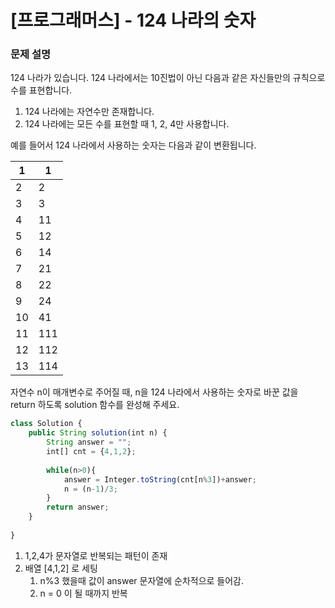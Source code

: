 # [프로그래머스] - 124 나라의 숫자

### **문제 설명**

124 나라가 있습니다. 124 나라에서는 10진법이 아닌 다음과 같은 자신들만의 규칙으로 수를 표현합니다.

1. 124 나라에는 자연수만 존재합니다.
2. 124 나라에는 모든 수를 표현할 때 1, 2, 4만 사용합니다.

예를 들어서 124 나라에서 사용하는 숫자는 다음과 같이 변환됩니다.

| 1 | 1 |
| --- | --- |
| 2 | 2 |
| 3 | 3 |
| 4 | 11 |
| 5 | 12 |
| 6 | 14 |
| 7 | 21 |
| 8 | 22 |
| 9 | 24 |
| 10 | 41 |
| 11 | 111 |
| 12 | 112 |
| 13 | 114 |

자연수 n이 매개변수로 주어질 때, n을 124 나라에서 사용하는 숫자로 바꾼 값을 return 하도록 solution 함수를 완성해 주세요.

```jsx
class Solution {
    public String solution(int n) {
        String answer = "";
        int[] cnt = {4,1,2};
        
        while(n>0){
            answer = Integer.toString(cnt[n%3])+answer;
            n = (n-1)/3;
        }
        return answer;
    }
    
}
```

1.  1,2,4가 문자열로 반복되는 패턴이 존재
2. 배열 [4,1,2] 로 세팅
    1. n%3 했을때 값이 answer 문자열에 순차적으로 들어감.
    2. n = 0 이 될 때까지 반복